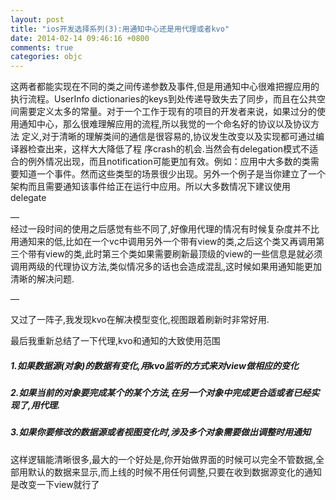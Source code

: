 ```yaml
---
layout: post
title: "ios开发选择系列(3):用通知中心还是用代理或者kvo"
date: 2014-02-14 09:46:16 +0800
comments: true
categories: objc
---
```


这两者都能实现在不同的类之间传递参数及事件,但是用通知中心很难把握应用的执行流程。UserInfo
dictionaries的keys到处传递导致失去了同步，而且在公共空间需要定义太多的常量。对于一个工作于现有的项目的开发者来说，如果过分的使用通知中心，那么很难理解应用的流程,所以我觉的一个命名好的协议以及协议方法
定义,对于清晰的理解类间的通信是很容易的,协议发生改变以及实现都可通过编译器检查出来，这样大大降低了程
序crash的机会.当然会有delegation模式不适合的例外情况出现，而且notification可能更加有效。例如：应用中大多数的类需要知道一个事件。然而这些类型的场景很少出现。另外一个例子是当你建立了一个架构而且需要通知该事件给正在运行中应用。所以大多数情况下建议使用delegate

—  
经过一段时间的使用之后感觉有些不同了,好像用代理的情况有时候复杂度并不比用通知来的低,比如在一个vc中调用另外一个带有view的类,之后这个类又再调用第三个带有view的类,此时第三个类如果需要刷新最顶级的view的一些信息是就必须调用两级的代理协议方法,类似情况多的话也会造成混乱,这时候如果用通知能更加清晰的解决问题.

—

又过了一阵子,我发现kvo在解决模型变化,视图跟着刷新时非常好用.

最后我重新总结了一下代理,kvo和通知的大致使用范围
##### 1.如果数据源(对象)的数据有变化,用kvo监听的方式来对view做相应的变化
##### 2.如果当前的对象要完成某个的某个方法,在另一个对象中完成更合适或者已经实现了,用代理.
##### 3.如果你要修改的数据源或者视图变化时,涉及多个对象需要做出调整时用通知

这样逻辑能清晰很多,最大的一个好处是,你开始做界面的时候可以完全不管数据,全部用默认的数据来显示,而上线的时候不用任何调整,只要在收到数据源变化的通知是改变一下view就行了